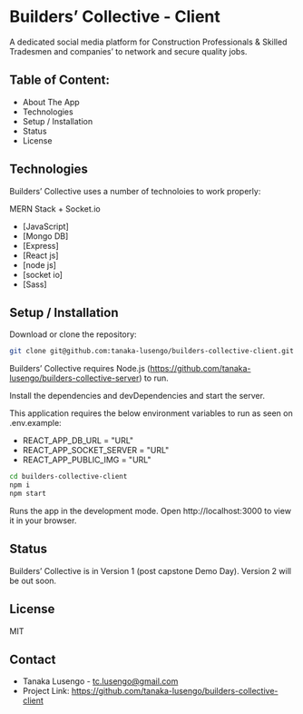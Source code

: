 # Builders’ Collective - Client

A dedicated social media platform for Construction Professionals & Skilled Tradesmen and companies’ to network and secure quality jobs.

## Table of Content:
- About The App
- Technologies
- Setup / Installation 
- Status
- License

## Technologies

Builders’ Collective uses a number of technoloies to work properly:

MERN Stack + Socket.io
- [JavaScript]
- [Mongo DB] 
- [Express] 
- [React js]
- [node js] 
- [socket io] 
- [Sass]

## Setup / Installation

Download or clone the repository: 
```sh
git clone git@github.com:tanaka-lusengo/builders-collective-client.git
```
Builders’ Collective requires Node.js (https://github.com/tanaka-lusengo/builders-collective-server) to run.

Install the dependencies and devDependencies and start the server.

This application requires the below environment variables to run as seen on .env.example:

- REACT_APP_DB_URL = "URL"
- REACT_APP_SOCKET_SERVER = "URL"
- REACT_APP_PUBLIC_IMG = "URL"


```sh
cd builders-collective-client
npm i
npm start
```

Runs the app in the development mode.
Open http://localhost:3000 to view it in your browser.

## Status
Builders’ Collective is in Version 1 (post capstone Demo Day). Version 2 will be out soon.

## License

MIT

## Contact
- Tanaka Lusengo - tc.lusengo@gmail.com
- Project Link: https://github.com/tanaka-lusengo/builders-collective-client
